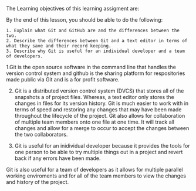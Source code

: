 The Learning objectives of this learning assigment are:


By the end of this lesson, you should be able to do the following:

    1. Explain what Git and GitHub are and the differences between the two.
    2. Describe the differences between Git and a text editor in terms of what they save and their record keeping.
    3. Describe why Git is useful for an individual developer and a team of developers.
    
  1.Git is the open source software in the command line that handles the version control system and github is the sharing platform for respositories made public via Git and is a for profit software.
  
  2. Git is a distributed version control system (DVCS) that stores all of the snapshots a of project files. Whereas, a text editor only stores the changes in files for its version history. Git is much easier to work with in terms of speed and restoring any changes that may have been made throughout the lifecycle of the project. Git also allows for collaboration of multiple team members onto one file at one time. It will track all changes and allow for a merge to occur to accept the changes between the two collaborators.
  
  3. Git is useful for an inidividual developer because it provides the tools for one person to be able to try multiple things out in a project and revert back if any errors have been made.
  
  Git is also useful for a team of developers as it allows for multiple parallel working enviroments and for all of the team members to view the changes and history of the project.
